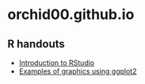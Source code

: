 # orchid00.github.io

## R handouts

- [Introduction to RStudio](https://orchid00.github.io/RStudioIntroNotebook.html) 
- [Examples of graphics using ggplot2](https://orchid00.github.io/ggplot2_examples.html)


